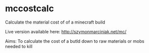 # mccostcalc
Calculate the material cost of of a minecraft build

Live version available here: http://szymonmarciniak.net/mc/ 

Aims:
To calculate the cost of a butld down to raw materials or mobs needed to kill
